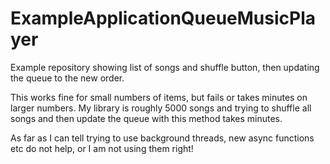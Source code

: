 # ExampleApplicationQueueMusicPlayer

Example repository showing list of songs and shuffle button, then updating the queue to the new order.

This works fine for small numbers of items, but fails or takes minutes on larger numbers.
My library is roughly 5000 songs and trying to shuffle all songs and then update the queue with this method takes minutes.

As far as I can tell trying to use background threads, new async functions etc do not help, or I am not using them right!
